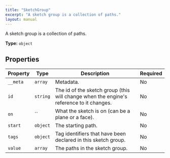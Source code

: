 ```yaml
---
title: "SketchGroup"
excerpt: "A sketch group is a collection of paths."
layout: manual
---
```


A sketch group is a collection of paths.


**Type:** `object`

## Properties

| Property | Type | Description | Required |
|----------|------|-------------|----------|
| `__meta` | `array` | Metadata. | No |
| `id` | `string` | The id of the sketch group (this will change when the engine&#x27;s reference to it changes. | No |
| `on` | `` | What the sketch is on (can be a plane or a face). | No |
| `start` | `object` | The starting path. | No |
| `tags` | `object` | Tag identifiers that have been declared in this sketch group. | No |
| `value` | `array` | The paths in the sketch group. | No |


